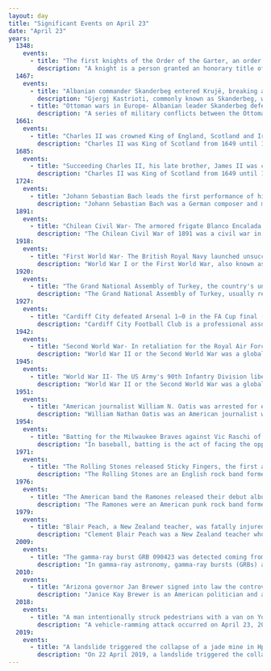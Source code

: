 ```yaml
---
layout: day
title: "Significant Events on April 23"
date: "April 23"
years:
  1348:
    events:
      - title: "The first knights of the Order of the Garter, an order of chivalry founded by King Edward III of England, were appointed."
        description: "A knight is a person granted an honorary title of knighthood by a head of state or representative for service to the monarch, the church or the country, especially in a military capacity."
  1467:
    events:
      - title: "Albanian commander Skanderbeg entered Krujë, breaking a 10-month siege by Ottoman forces."
        description: "Gjergj Kastrioti, commonly known as Skanderbeg, was an Albanian feudal lord and military commander who led a rebellion against the Ottoman Empire in what is today Albania, North Macedonia, Greece, Kosovo, Montenegro, and Serbia."
      - title: "Ottoman wars in Europe- Albanian leader Skanderbeg defeated an Ottoman army under Ballaban Badera to raise the siege of Krujë."
        description: "A series of military conflicts between the Ottoman Empire and various European states took place from the Late Middle Ages up through the early 20th century. The earliest conflicts began during the Byzantine–Ottoman wars, waged in Anatolia in the late 13th century before entering Europe in the mid-14th century with the Bulgarian–Ottoman wars. The mid-15th century saw the Serbian–Ottoman wars and the Albanian-Ottoman wars. Much of this period was characterized by the Ottoman expansion into the Balkans. The Ottoman Empire made further inroads into Central Europe in the 15th and 16th centuries, culminating in the peak of Ottoman territorial claims in Europe."
  1661:
    events:
      - title: "Charles II was crowned King of England, Scotland and Ireland at Westminster Abbey."
        description: "Charles II was King of Scotland from 1649 until 1651 and King of England, Scotland, and Ireland from the 1660 Restoration of the monarchy until his death in 1685."
  1685:
    events:
      - title: "Succeeding Charles II, his late brother, James II was crowned King of England, becoming last Catholic to hold the title."
        description: "Charles II was King of Scotland from 1649 until 1651 and King of England, Scotland, and Ireland from the 1660 Restoration of the monarchy until his death in 1685."
  1724:
    events:
      - title: "Johann Sebastian Bach leads the first performance of his cantata Du Hirte Israel, höre, BWV 104, illustrating the topic of the Good Shepherd in pastoral music."
        description: "Johann Sebastian Bach was a German composer and musician of the late Baroque period. He is known for his prolific output across a variety of instruments and forms, including the orchestral Brandenburg Concertos; solo instrumental works such as the cello suites and sonatas and partitas for solo violin; keyboard works such as the Goldberg Variations and The Well-Tempered Clavier; organ works such as the Schübler Chorales and the Toccata and Fugue in D minor; and choral works such as the St Matthew Passion and the Mass in B minor. Since the 19th-century Bach Revival, he has been widely regarded as one of the greatest composers in the history of Western music."
  1891:
    events:
      - title: "Chilean Civil War- The armored frigate Blanco Encalada was sunk at the Battle of Caldera Bay, the first ironclad warship lost to a self-propelled torpedo."
        description: "The Chilean Civil War of 1891 was a civil war in Chile fought between forces supporting Congress and forces supporting the President, José Manuel Balmaceda from 16 January 1891 to 18 September 1891. The war saw a confrontation between the Chilean Army and the Chilean Navy, siding with the president and the congress, respectively. This conflict ended with the defeat of the Chilean Army and the presidential forces, and with President Balmaceda committing suicide as a consequence of the defeat. In Chilean historiography the war marks the end of the Liberal Republic and the beginning of the Parliamentary Era."
  1918:
    events:
      - title: "First World War- The British Royal Navy launched unsuccessful raids on Ostend and Zeebrugge in German-occupied Belgium."
        description: "World War I or the First World War, also known as the Great War, was a global conflict between two coalitions- the Allies and the Central Powers. Fighting took place mainly in Europe and the Middle East, as well as in parts of Africa and the Asia-Pacific, and in Europe was characterised by trench warfare; the widespread use of artillery, machine guns, and chemical weapons (gas); and the introductions of tanks and aircraft. World War I was one of the deadliest conflicts in history, resulting in an estimated 10 million military dead and more than 20 million wounded, plus some 10 million civilian dead from causes including genocide. The movement of large numbers of people was a major factor in the deadly Spanish flu pandemic."
  1920:
    events:
      - title: "The Grand National Assembly of Turkey, the country's unicameral legislature, first met in Ankara in the midst of the Turkish War of Independence."
        description: "The Grand National Assembly of Turkey, usually referred to simply as the TBMM or Parliament, is the unicameral Turkish legislature. It is the sole body given the legislative prerogatives by the Turkish Constitution. It was founded in Ankara on 23 April 1920 amid the National Campaign. This constitution had founded its pre-government known as 1st Executive Ministers of Turkey in May 1920. The parliament was fundamental in the efforts of Mareşal Mustafa Kemal Atatürk, 1st President of the Republic of Turkey, and his colleagues to found a new state out of the remnants of the Ottoman Empire."
  1927:
    events:
      - title: "Cardiff City defeated Arsenal 1–0 in the FA Cup final (match programme pictured) in the only time the FA Cup has been won by a non-English team."
        description: "Cardiff City Football Club is a professional association football club based in Cardiff, Wales. It competes in the EFL Championship, the second tier of the English football league system. Founded in 1899 as Riverside A.F.C., the club changed its name to Cardiff City in 1908 and entered the Southern Football League in 1910 before joining the English Football League in 1920. The team has spent 17 seasons in the top tier of English football, the longest period being between 1921 and 1929. Their most recent season in the top flight was the 2018–19 Premier League season."
  1942:
    events:
      - title: "Second World War- In retaliation for the Royal Air Force's bombing of Lübeck, the Luftwaffe began a series of air raids across England, beginning with Exeter."
        description: "World War II or the Second World War was a global conflict between two coalitions- the Allies and the Axis powers. Nearly all of the world's countries participated, with many nations mobilising all resources in pursuit of total war. Tanks and aircraft played major roles, enabling the strategic bombing of cities and delivery of the first and only nuclear weapons ever used in war. World War II was the deadliest conflict in history, resulting in 70 to 85 million deaths, more than half of which were civilians. Millions died in genocides, including the Holocaust, and by massacres, starvation, and disease. After the Allied victory, Germany, Austria, Japan, and Korea were occupied, and German and Japanese leaders were tried for war crimes."
  1945:
    events:
      - title: "World War II- The US Army's 90th Infantry Division liberated Flossenbürg concentration camp (pictured) in Germany, freeing 1,500 prisoners."
        description: "World War II or the Second World War was a global conflict between two coalitions- the Allies and the Axis powers. Nearly all of the world's countries participated, with many nations mobilising all resources in pursuit of total war. Tanks and aircraft played major roles, enabling the strategic bombing of cities and delivery of the first and only nuclear weapons ever used in war. World War II was the deadliest conflict in history, resulting in 70 to 85 million deaths, more than half of which were civilians. Millions died in genocides, including the Holocaust, and by massacres, starvation, and disease. After the Allied victory, Germany, Austria, Japan, and Korea were occupied, and German and Japanese leaders were tried for war crimes."
  1951:
    events:
      - title: "American journalist William N. Oatis was arrested for espionage by the communist government of Czechoslovakia."
        description: "William Nathan Oatis was an American journalist who gained international attention when he was charged with espionage by the communist Czechoslovakia in 1951. He was subsequently jailed until 1953."
  1954:
    events:
      - title: "Batting for the Milwaukee Braves against Vic Raschi of the St. Louis Cardinals, Hank Aaron hit the first of his 755 home runs in Major League Baseball."
        description: "In baseball, batting is the act of facing the opposing pitcher and trying to produce offense for one's team. A batter or hitter is a person whose turn it is to face the pitcher. The three main goals of batters are to become a baserunner, to drive runners home or to advance runners along the bases for others to drive home, but the techniques and strategies they use to do so vary. Hitting uses a motion which is virtually unique to baseball and its fellow bat-and-ball sports, one that is rarely used in other sports. Hitting is unique because it involves rotating in the horizontal plane of movement, unlike most sports movements which occur in the vertical plane."
  1971:
    events:
      - title: "The Rolling Stones released Sticky Fingers, the first album on their own label, Rolling Stones Records."
        description: "The Rolling Stones are an English rock band formed in London in 1962. Active for over six decades, they are one of the most popular and enduring bands of the rock era. In the early 1960s, the band pioneered the gritty, rhythmically driven sound that came to define hard rock. Their first stable line-up consisted of vocalist Mick Jagger, guitarist Keith Richards, multi-instrumentalist Brian Jones, bassist Bill Wyman, and drummer Charlie Watts. During their early years, Jones was the primary leader. Andrew Loog Oldham became their manager in 1963 and encouraged them to write their own songs. The Jagger–Richards partnership soon became the band's primary songwriting and creative force."
  1976:
    events:
      - title: "The American band the Ramones released their debut album, which became highly influential on the emerging punk rock movement."
        description: "The Ramones were an American punk rock band formed in the New York City neighborhood Forest Hills, Queens in 1974. Known for helping establish the punk movement in the United States and elsewhere, the Ramones are often cited as the first true punk rock band. Although they never achieved significant commercial success, the band is seen today as highly influential in punk culture."
  1979:
    events:
      - title: "Blair Peach, a New Zealand teacher, was fatally injured after being knocked unconscious during an Anti-Nazi League demonstration against a National Front election meeting in Southall, London."
        description: "Clement Blair Peach was a New Zealand teacher who was killed during an anti-racism demonstration in Southall, London, England. A campaigner and activist against the far right, in April 1979 Peach took part in an Anti-Nazi League demonstration in Southall against a National Front election meeting in the town hall and was hit on the head, probably by a member of the Special Patrol Group (SPG), a specialist unit within the Metropolitan Police Service. He died in hospital that night."
  2009:
    events:
      - title: "The gamma-ray burst GRB 090423 was detected coming from the most distant astronomical object of any kind known at the time."
        description: "In gamma-ray astronomy, gamma-ray bursts (GRBs) are extremely energetic events occurring in distant galaxies which represent the brightest and most powerful class of explosion in the universe. These extreme electromagnetic emissions are second only to the Big Bang as the most energetic and luminous phenomenon ever known. Gamma-ray bursts can last from a few milliseconds to several hours. After the initial flash of gamma rays, a longer-lived afterglow is emitted, usually in the longer wavelengths of X-ray, ultraviolet, optical, infrared, microwave or radio frequencies."
  2010:
    events:
      - title: "Arizona governor Jan Brewer signed into law the controversial anti–illegal immigration bill SB 1070, much of which was later struck down by the U.S. Supreme Court."
        description: "Janice Kay Brewer is an American politician and author who served as the 22nd governor of Arizona from 2009 to 2015. A member of the Republican Party, Brewer is the fourth woman to be Governor of Arizona. Brewer assumed the governorship as part of the line of succession, as determined by the Arizona Constitution, when Governor Janet Napolitano resigned to become U.S. Secretary of Homeland Security. Brewer had been Secretary of State of Arizona from January 2003 to January 2009."
  2018:
    events:
      - title: "A man intentionally struck pedestrians with a van on Yonge Street in Toronto, Canada, leading to 11 deaths."
        description: "A vehicle-ramming attack occurred on April 23, 2018, when a rented van was driven along Yonge Street through the North York City Centre business district in Toronto, Ontario, Canada. The driver, 25-year-old Alek Minassian, targeted pedestrians, killing 11 and injuring 15, some critically. The incident is the deadliest vehicle-ramming attack in Canadian history."
  2019:
    events:
      - title: "A landslide triggered the collapse of a jade mine in Hpakant, Myanmar, resulting in six confirmed deaths and presumed dozens more."
        description: "On 22 April 2019, a landslide triggered the collapse of a jade mine near Maw Wun Kalay, Hpakant, Kachin State, Myanmar, trapping at least 54 miners. The deaths of four miners were confirmed, along with the later deaths of two rescue workers. The remaining miners were presumed to have died."
---
```

